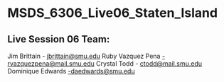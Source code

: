 # MSDS_6306_Live06_Staten_Island

Live Session 06 Team:
-----------------------
Jim Brittain - jbrittain@smu.edu
Ruby Vazquez Pena -rvazquezpena@mail.smu.edu
Crystal Todd - ctodd@mail.smu.edu
Dominique Edwards -daedwards@smu.edu
